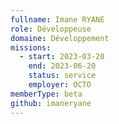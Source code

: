 ```yaml
---
fullname: Imane RYANE
role: Développeuse
domaine: Développement
missions:
  - start: 2023-03-20
    end: 2023-06-20
    status: service
    employer: OCTO
memberType: beta
github: imaneryane
---
```


